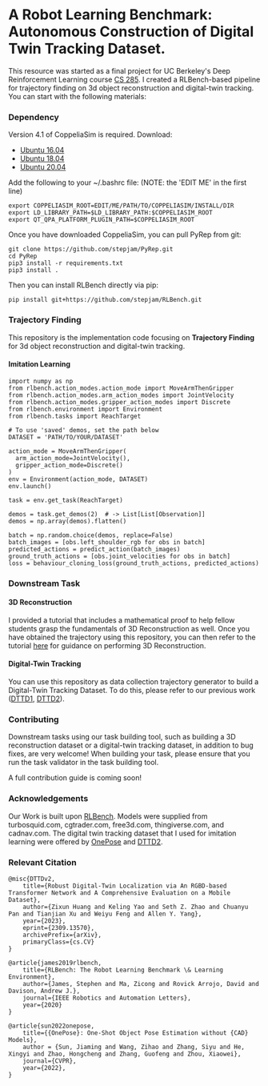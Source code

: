 # A Robot Learning Benchmark: Autonomous Construction of Digital Twin Tracking Dataset.
This resource was started as a final project for UC Berkeley's Deep Reinforcement Learning course [CS 285](https://rail.eecs.berkeley.edu/deeprlcourse/). I created a RLBench-based pipeline for trajectory finding on 3d object reconstruction and digital-twin tracking. You can start with the following materials:

### Dependency
Version 4.1 of CoppeliaSim is required. Download:
- [Ubuntu 16.04](https://www.coppeliarobotics.com/files/CoppeliaSim_Edu_V4_1_0_Ubuntu16_04.tar.xz)
- [Ubuntu 18.04](https://www.coppeliarobotics.com/files/CoppeliaSim_Edu_V4_1_0_Ubuntu18_04.tar.xz)
- [Ubuntu 20.04](https://www.coppeliarobotics.com/files/CoppeliaSim_Edu_V4_1_0_Ubuntu20_04.tar.xz)

Add the following to your ~/.bashrc file: (NOTE: the 'EDIT ME' in the first line)
```
export COPPELIASIM_ROOT=EDIT/ME/PATH/TO/COPPELIASIM/INSTALL/DIR
export LD_LIBRARY_PATH=$LD_LIBRARY_PATH:$COPPELIASIM_ROOT
export QT_QPA_PLATFORM_PLUGIN_PATH=$COPPELIASIM_ROOT
```

Once you have downloaded CoppeliaSim, you can pull PyRep from git:
```
git clone https://github.com/stepjam/PyRep.git
cd PyRep
pip3 install -r requirements.txt
pip3 install .
```

Then you can install RLBench directly via pip:
```
pip install git+https://github.com/stepjam/RLBench.git
```

### Trajectory Finding
This repository is the implementation code focusing on **Trajectory Finding** for 3d object reconstruction and digital-twin tracking. 

#### Imitation Learning
```
import numpy as np
from rlbench.action_modes.action_mode import MoveArmThenGripper
from rlbench.action_modes.arm_action_modes import JointVelocity
from rlbench.action_modes.gripper_action_modes import Discrete
from rlbench.environment import Environment
from rlbench.tasks import ReachTarget

# To use 'saved' demos, set the path below
DATASET = 'PATH/TO/YOUR/DATASET'

action_mode = MoveArmThenGripper(
  arm_action_mode=JointVelocity(),
  gripper_action_mode=Discrete()
)
env = Environment(action_mode, DATASET)
env.launch()

task = env.get_task(ReachTarget)

demos = task.get_demos(2)  # -> List[List[Observation]]
demos = np.array(demos).flatten()

batch = np.random.choice(demos, replace=False)
batch_images = [obs.left_shoulder_rgb for obs in batch]
predicted_actions = predict_action(batch_images)
ground_truth_actions = [obs.joint_velocities for obs in batch]
loss = behaviour_cloning_loss(ground_truth_actions, predicted_actions)
```
####

### Downstream Task
#### 3D Reconstruction
I provided a tutorial that includes a mathematical proof to help fellow students grasp the fundamentals of 3D Reconstruction as well. Once you have obtained the trajectory using this repository, you can then refer to the tutorial [here](https://github.com/zixunh/RL-Recon3D/tree/main/recon) for guidance on performing 3D Reconstruction.

#### Digital-Twin Tracking
You can use this repository as data collection trajectory generator to build a Digital-Twin Tracking Dataset. To do this, please refer to our previous work ([DTTD1](https://github.com/augcog/DTTDv1), [DTTD2](https://github.com/augcog/DTTD2)).

### Contributing
Downstream tasks using our task building tool, such as building a 3D reconstruction dataset or a digital-twin tracking dataset, in addition to bug fixes, are very welcome! When building your task, please ensure that you run the task validator in the task building tool.

A full contribution guide is coming soon!

### Acknowledgements
Our Work is built upon [RLBench](https://github.com/stepjam/RLBench). Models were supplied from turbosquid.com, cgtrader.com, free3d.com, thingiverse.com, and cadnav.com. The digital twin tracking dataset that I used for imitation learning were offered by [OnePose](https://github.com/zju3dv/OnePose) and [DTTD2](https://github.com/augcog/DTTD2).

### Relevant Citation
```
@misc{DTTDv2,
    title={Robust Digital-Twin Localization via An RGBD-based Transformer Network and A Comprehensive Evaluation on a Mobile Dataset}, 
    author={Zixun Huang and Keling Yao and Seth Z. Zhao and Chuanyu Pan and Tianjian Xu and Weiyu Feng and Allen Y. Yang},
    year={2023},
    eprint={2309.13570},
    archivePrefix={arXiv},
    primaryClass={cs.CV}
}

@article{james2019rlbench,
    title={RLBench: The Robot Learning Benchmark \& Learning Environment},
    author={James, Stephen and Ma, Zicong and Rovick Arrojo, David and Davison, Andrew J.},
    journal={IEEE Robotics and Automation Letters},
    year={2020}
}

@article{sun2022onepose,
    title={{OnePose}: One-Shot Object Pose Estimation without {CAD} Models},
    author = {Sun, Jiaming and Wang, Zihao and Zhang, Siyu and He, Xingyi and Zhao, Hongcheng and Zhang, Guofeng and Zhou, Xiaowei},
    journal={CVPR},
    year={2022},
}
```
